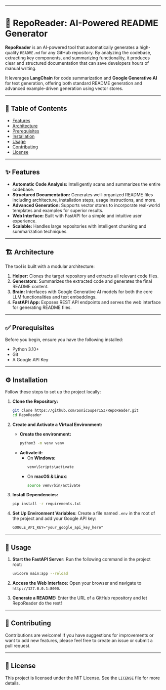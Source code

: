 
-----

# 🤖 RepoReader: AI-Powered README Generator

**RepoReader** is an AI-powered tool that automatically generates a high-quality `README.md` for any GitHub repository. By analyzing the codebase, extracting key components, and summarizing functionality, it produces clear and structured documentation that can save developers hours of manual writing.

It leverages **LangChain** for code summarization and **Google Generative AI** for text generation, offering both standard README generation and advanced example-driven generation using vector stores.

-----

## 📜 Table of Contents

  - [Features](https://www.google.com/search?q=%23-features)
  - [Architecture](https://www.google.com/search?q=%23-architecture)
  - [Prerequisites](https://www.google.com/search?q=%23-prerequisites)
  - [Installation](https://www.google.com/search?q=%23-installation)
  - [Usage](https://www.google.com/search?q=%23-usage)
  - [Contributing](https://www.google.com/search?q=%23-contributing)
  - [License](https://www.google.com/search?q=%23-license)

-----

## ✨ Features

  - **Automatic Code Analysis:** Intelligently scans and summarizes the entire codebase.
  - **Structured Documentation:** Generates well-organized README files including architecture, installation steps, usage instructions, and more.
  - **Advanced Generation:** Supports vector stores to incorporate real-world templates and examples for superior results.
  - **Web Interface:** Built with FastAPI for a simple and intuitive user experience.
  - **Scalable:** Handles large repositories with intelligent chunking and summarization techniques.

-----

## 🏗️ Architecture

The tool is built with a modular architecture:

1.  **Helper:** Clones the target repository and extracts all relevant code files.
2.  **Generators:** Summarizes the extracted code and generates the final README content.
3.  **Brain:** Interfaces with Google Generative AI models for both the core LLM functionalities and text embeddings.
4.  **FastAPI App:** Exposes REST API endpoints and serves the web interface for generating README files.

-----

## ✅ Prerequisites

Before you begin, ensure you have the following installed:

  - Python 3.10+
  - Git
  - A Google API Key

-----

## ⚙️ Installation

Follow these steps to set up the project locally:

1.  **Clone the Repository:**

    ```bash
    git clone https://github.com/SonicSuper153/RepoReader.git
    cd RepoReader
    ```

2.  **Create and Activate a Virtual Environment:**

      * **Create the environment:**
        ```bash
        python3 -m venv venv
        ```
      * **Activate it:**
          * On **Windows**:
            ```bash
            venv\Scripts\activate
            ```
          * On **macOS & Linux**:
            ```bash
            source venv/bin/activate
            ```

3.  **Install Dependencies:**

    ```bash
    pip install -r requirements.txt
    ```

4.  **Set Up Environment Variables:**
    Create a file named `.env` in the root of the project and add your Google API key:

    ```
    GOOGLE_API_KEY="your_google_api_key_here"
    ```

-----

## 🚀 Usage

1.  **Start the FastAPI Server:**
    Run the following command in the project root:

    ```bash
    uvicorn main:app --reload
    ```

2.  **Access the Web Interface:**
    Open your browser and navigate to `http://127.0.0.1:8000`.

3.  **Generate a README:**
    Enter the URL of a GitHub repository and let RepoReader do the rest\!

-----

## 🤝 Contributing

Contributions are welcome\! If you have suggestions for improvements or want to add new features, please feel free to create an issue or submit a pull request.

-----

## 📄 License

This project is licensed under the MIT License. See the `LICENSE` file for more details.
